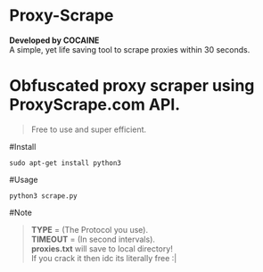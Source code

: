 # Proxy-Scrape
**Developed by COCAINE** <br>
A simple, yet life saving tool to scrape proxies within 30 seconds.

# Obfuscated proxy scraper using ProxyScrape.com API.
> Free to use and super efficient.

#Install

    sudo apt-get install python3
    
#Usage

    python3 scrape.py
    
    
#Note
> **TYPE** = (The Protocol you use).<br>
> **TIMEOUT** = (In second intervals).<br>
> **proxies.txt** will save to local directory!<br>
> If you crack it then idc its literally free :|
